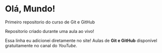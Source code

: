 # Olá, Mundo!
 Primeiro repositorio do curso de Git e GitHub

 Repositorio criado durante uma aula ao vivo!

 Essa linha eu adicionei diretamente no site!
 Aulas de **Git e GitHub** disponível gratuitamente no canal do *YouTube*.
